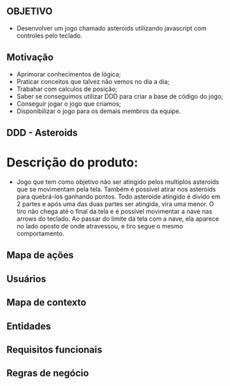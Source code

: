 ## OBJETIVO

- Desenvolver um jogo chamado asteroids utilizando javascript com controles pelo teclado.

## Motivação 

- Aprimorar conhecimentos de lógica;
- Praticar conceitos que talvez não vemos no dia a dia; 
- Trabahar com calculos de posição;
- Saber se conseguimos utilizar DDD para criar a base de código do jogo;
- Conseguir jogar o jogo que criamos;
- Disponibilizar o jogo para os demais membros da equipe.

## DDD - Asteroids

# Descrição do produto:

- Jogo que tem como objetivo não ser atingido pelos multiplos asteroids que se movimentam pela tela. 
Também é possível atirar nos asteroids para quebrá-los ganhando pontos. Todo asteroide atingido
é divido em 2 partes e após uma das duas partes ser atingida, vira uma menor.
O tiro não chega até o final da tela e é possível movimentar a nave nas arrows do teclado.
Ao passar do limite da tela com a nave, ela aparece no lado oposto de onde atravessou, e tiro segue o mesmo comportamento.

## Mapa de ações

## Usuários 

## Mapa de contexto

## Entidades

## Requisitos funcionais

## Regras de negócio

